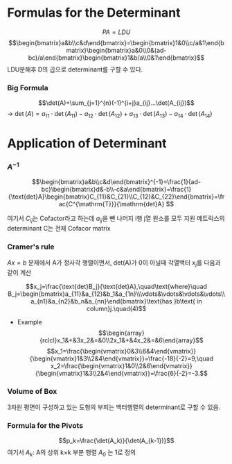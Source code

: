 # Formulas for the Determinant
$$PA=LDU$$
$$\begin{bmatrix}a&b\\c&d\end{bmatrix}=\begin{bmatrix}1&0\\c/a&1\end{bmatrix}\begin{bmatrix}a&0\\0&(ad-bc)/a\end{bmatrix}\begin{bmatrix}1&b/a\\0&1\end{bmatrix}$$
LDU분해후 D의 곱으로 determinant를 구할 수 있다.

### Big Formula
$$\det(A)=\sum_{j=1}^{n}(-1)^{i+j}a_{ij}...\det(A_{ij})$$
-> $\det(A)=a_{11}\cdot\det(A_{11})-a_{12}\cdot\det(A_{12})+a_{13}\cdot\det(A_{13})-a_{14}\cdot\det(A_{14})$
# Application of Determinant

### $A^{-1}$
$$\begin{bmatrix}a&b\\c&d\end{bmatrix}^{-1}=\frac{1}{ad-bc}\begin{bmatrix}d&-b\\-c&a\end{bmatrix}=\frac{1}{\text{det}A}\begin{bmatrix}C_{11}&C_{21}\\C_{12}&C_{22}\end{bmatrix}=\frac{C^{\mathrm{T}}}{\mathrm{det}A} $$

여기서 $C_{ij}$는 Cofactor라고 하는데 $a_{ij}$을 뺀 나머지 i행 j열 원소를 모두 지원 메트릭스의 determinant
C는 전체 Cofacor matrix

### Cramer's rule
$Ax=b$ 문제에서
A가 정사각 행렬이면서, det(A)가 0이 아닐때 각열백터 $x_{j}$를 다음과 같이 계산

$$x_j=\frac{\text{det}B_j}{\text{det}A},\quad\text{where}\quad B_j=\begin{bmatrix}a_{11}&a_{12}&b_1&a_{1n}\\\vdots&\vdots&\vdots&\vdots\\a_{n1}&a_{n2}&b_n&a_{nn}\end{bmatrix}\text{has }b\text{ in column}j.\quad(4)$$
- Example
$$\begin{array}{rclcl}x_1&+&3x_2&=&0\\2x_1&+&4x_2&=&6\end{array}$$
$$x_1=\frac{\begin{vmatrix}0&3\\6&4\end{vmatrix}}{\begin{vmatrix}1&3\\2&4\end{vmatrix}}=\frac{-18}{-2}=9,\quad x_2=\frac{\begin{vmatrix}1&0\\2&6\end{vmatrix}}{\begin{vmatrix}1&3\\2&4\end{vmatrix}}=\frac{6}{-2}=-3.$$

### Volume of Box
3차원 평면이 구성하고 있는 도형의 부피는 백터행렬의 determinant로 구할 수 있음.

### Formula for the Pivots
$$p_k=\frac{\det(A_k)}{\det(A_{k-1})}$$
여기서 $A_{k}$​: A의 상위 k×k 부분 행렬
$A_0$ 는 1로 정의

